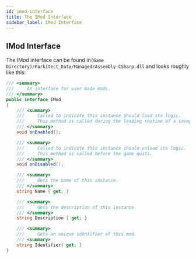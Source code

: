 ```yaml
---
id: imod-interface
title: The IMod Interface
sidebar_label: IMod Interface
---
```



IMod Interface
--------------
The IMod interface can be found in`(Game Directory)/Parkitect_Data/Managed/Assembly-CSharp.dll` and looks roughly like this:


``` cs
/// <summary>
///     An interface for user made mods.
/// </summary>
public interface IMod
{
    /// <summary>
    ///     Called to indicate this instance should load its logic.
    ///     This method is called during the loading routine of a savegame or a fresh game.
    /// </summary>
    void onEnabled();

    /// <summary>
    ///     Called to indicate this instance should unload its logic.
    ///     This method is called before the game quits.
    /// </summary>
    void onDisabled();

    /// <summary>
    ///     Gets the name of this instance.
    /// </summary>
    string Name { get; }

    /// <summary>
    ///     Gets the description of this instance.
    /// </summary>
    string Description { get; }

    /// <summary>
    ///     Gets an unique identifier of this mod.
    /// <summary>
    string Identifier{ get; }
}
```
